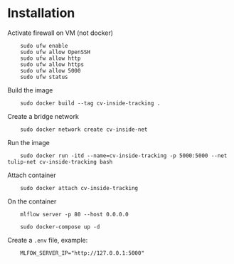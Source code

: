 # Installation

Activate firewall on VM (not docker)

        sudo ufw enable
        sudo ufw allow OpenSSH
        sudo ufw allow http
        sudo ufw allow https
        sudo ufw allow 5000
        sudo ufw status

Build the image

        sudo docker build --tag cv-inside-tracking .

Create a bridge network

        sudo docker network create cv-inside-net

Run the image

        sudo docker run -itd --name=cv-inside-tracking -p 5000:5000 --net tulip-net cv-inside-tracking bash

Attach container

        sudo docker attach cv-inside-tracking

On the container

        mlflow server -p 80 --host 0.0.0.0 

        sudo docker-compose up -d


Create a <code>.env</code> file, example:

        MLFOW_SERVER_IP="http://127.0.0.1:5000"